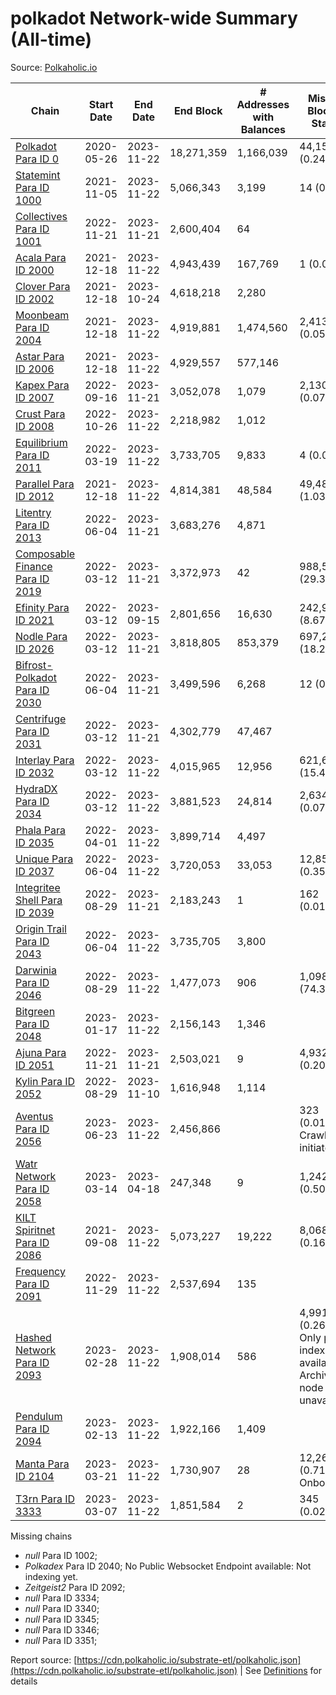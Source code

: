 # polkadot Network-wide Summary (All-time)

Source: [Polkaholic.io](https://polkaholic.io)


| Chain            | Start Date | End Date | End Block | # Addresses with Balances | Missing Blocks / Status |
| ---------------- | ---------- | ---------| --------- | ------------------------- | ----------------------- |
| [Polkadot Para ID 0](/polkadot/0-polkadot) | 2020-05-26 | 2023-11-22 | 18,271,359 |  1,166,039 | 44,159 (0.24%)  |
| [Statemint Para ID 1000](/polkadot/1000-statemint) | 2021-11-05 | 2023-11-22 | 5,066,343 |  3,199 | 14 (0.00%)  |
| [Collectives Para ID 1001](/polkadot/1001-collectives) | 2022-11-21 | 2023-11-21 | 2,600,404 |  64 |    |
| [Acala Para ID 2000](/polkadot/2000-acala) | 2021-12-18 | 2023-11-22 | 4,943,439 |  167,769 | 1 (0.00%)  |
| [Clover Para ID 2002](/polkadot/2002-clover) | 2021-12-18 | 2023-10-24 | 4,618,218 |  2,280 |    |
| [Moonbeam Para ID 2004](/polkadot/2004-moonbeam) | 2021-12-18 | 2023-11-22 | 4,919,881 |  1,474,560 | 2,413 (0.05%)  |
| [Astar Para ID 2006](/polkadot/2006-astar) | 2021-12-18 | 2023-11-22 | 4,929,557 |  577,146 |    |
| [Kapex Para ID 2007](/polkadot/2007-kapex) | 2022-09-16 | 2023-11-21 | 3,052,078 |  1,079 | 2,130 (0.07%)  |
| [Crust Para ID 2008](/polkadot/2008-crust) | 2022-10-26 | 2023-11-22 | 2,218,982 |  1,012 |    |
| [Equilibrium Para ID 2011](/polkadot/2011-equilibrium) | 2022-03-19 | 2023-11-22 | 3,733,705 |  9,833 | 4 (0.00%)  |
| [Parallel Para ID 2012](/polkadot/2012-parallel) | 2021-12-18 | 2023-11-22 | 4,814,381 |  48,584 | 49,481 (1.03%)  |
| [Litentry Para ID 2013](/polkadot/2013-litentry) | 2022-06-04 | 2023-11-21 | 3,683,276 |  4,871 |    |
| [Composable Finance Para ID 2019](/polkadot/2019-composable) | 2022-03-12 | 2023-11-21 | 3,372,973 |  42 | 988,545 (29.31%)  |
| [Efinity Para ID 2021](/polkadot/2021-efinity) | 2022-03-12 | 2023-09-15 | 2,801,656 |  16,630 | 242,949 (8.67%)  |
| [Nodle Para ID 2026](/polkadot/2026-nodle) | 2022-03-12 | 2023-11-21 | 3,818,805 |  853,379 | 697,249 (18.26%)  |
| [Bifrost-Polkadot Para ID 2030](/polkadot/2030-bifrost-dot) | 2022-06-04 | 2023-11-21 | 3,499,596 |  6,268 | 12 (0.00%)  |
| [Centrifuge Para ID 2031](/polkadot/2031-centrifuge) | 2022-03-12 | 2023-11-21 | 4,302,779 |  47,467 |    |
| [Interlay Para ID 2032](/polkadot/2032-interlay) | 2022-03-12 | 2023-11-22 | 4,015,965 |  12,956 | 621,626 (15.48%)  |
| [HydraDX Para ID 2034](/polkadot/2034-hydradx) | 2022-03-12 | 2023-11-22 | 3,881,523 |  24,814 | 2,634 (0.07%)  |
| [Phala Para ID 2035](/polkadot/2035-phala) | 2022-04-01 | 2023-11-22 | 3,899,714 |  4,497 |    |
| [Unique Para ID 2037](/polkadot/2037-unique) | 2022-06-04 | 2023-11-22 | 3,720,053 |  33,053 | 12,851 (0.35%)  |
| [Integritee Shell Para ID 2039](/polkadot/2039-integritee-shell) | 2022-08-29 | 2023-11-21 | 2,183,243 |  1 | 162 (0.01%)  |
| [Origin Trail Para ID 2043](/polkadot/2043-origintrail) | 2022-06-04 | 2023-11-22 | 3,735,705 |  3,800 |    |
| [Darwinia Para ID 2046](/polkadot/2046-darwinia) | 2022-08-29 | 2023-11-22 | 1,477,073 |  906 | 1,098,061 (74.34%)  |
| [Bitgreen Para ID 2048](/polkadot/2048-bitgreen) | 2023-01-17 | 2023-11-22 | 2,156,143 |  1,346 |    |
| [Ajuna Para ID 2051](/polkadot/2051-ajuna) | 2022-11-21 | 2023-11-21 | 2,503,021 |  9 | 4,932 (0.20%)  |
| [Kylin Para ID 2052](/polkadot/2052-kylin) | 2022-08-29 | 2023-11-10 | 1,616,948 |  1,114 |    |
| [Aventus Para ID 2056](/polkadot/2056-aventus) | 2023-06-23 | 2023-11-22 | 2,456,866 |   | 323 (0.01%) Crawling initiated |
| [Watr Network Para ID 2058](/polkadot/2058-watr) | 2023-03-14 | 2023-04-18 | 247,348 |  9 | 1,242 (0.50%)  |
| [KILT Spiritnet Para ID 2086](/polkadot/2086-kilt) | 2021-09-08 | 2023-11-22 | 5,073,227 |  19,222 | 8,068 (0.16%)  |
| [Frequency Para ID 2091](/polkadot/2091-frequency) | 2022-11-29 | 2023-11-22 | 2,537,694 |  135 |    |
| [Hashed Network Para ID 2093](/polkadot/2093-hashed) | 2023-02-28 | 2023-11-22 | 1,908,014 |  586 | 4,991 (0.26%) Only partial index available: Archive node unavailable |
| [Pendulum Para ID 2094](/polkadot/2094-pendulum) | 2023-02-13 | 2023-11-22 | 1,922,166 |  1,409 |    |
| [Manta Para ID 2104](/polkadot/2104-manta) | 2023-03-21 | 2023-11-22 | 1,730,907 |  28 | 12,262 (0.71%) Onboarding |
| [T3rn Para ID 3333](/polkadot/3333-t3rn) | 2023-03-07 | 2023-11-22 | 1,851,584 |  2 | 345 (0.02%)  |

Missing chains


* *null* Para ID 1002; 
* *Polkadex* Para ID 2040; No Public Websocket Endpoint available: Not indexing yet.
* *Zeitgeist2* Para ID 2092; 
* *null* Para ID 3334; 
* *null* Para ID 3340; 
* *null* Para ID 3345; 
* *null* Para ID 3346; 
* *null* Para ID 3351; 

Report source: [https://cdn.polkaholic.io/substrate-etl/polkaholic.json](https://cdn.polkaholic.io/substrate-etl/polkaholic.json) | See [Definitions](/DEFINITIONS.md) for details
